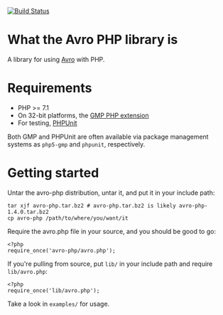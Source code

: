 [![Build Status](https://travis-ci.com/researchgate/avro-php.svg?branch=master)](https://travis-ci.com/researchgate/avro-php)

What the Avro PHP library is
============================

A library for using [Avro](http://avro.apache.org/) with PHP.

Requirements
============
 * PHP >= 7.1
 * On 32-bit platforms, the [GMP PHP extension](http://php.net/gmp)
 * For testing, [PHPUnit](http://www.phpunit.de/)

Both GMP and PHPUnit are often available via package management
systems as `php5-gmp` and `phpunit`, respectively.

Getting started
===============

Untar the avro-php distribution, untar it, and put it in your include path:

    tar xjf avro-php.tar.bz2 # avro-php.tar.bz2 is likely avro-php-1.4.0.tar.bz2
    cp avro-php /path/to/where/you/want/it

Require the avro.php file in your source, and you should be good to go:

    <?php
    require_once('avro-php/avro.php');

If you're pulling from source, put `lib/` in your include path and require `lib/avro.php`:

    <?php
    require_once('lib/avro.php');

Take a look in `examples/` for usage.
